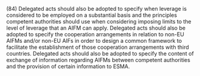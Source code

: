 (84) Delegated acts should also be adopted to specify when leverage is considered to be employed on a substantial basis and the principles competent authorities should use when considering imposing limits to the level of leverage that an AIFM can apply. Delegated acts should also be adopted to specify the cooperation arrangements in relation to non-EU AIFMs and/or non-EU AIFs in order to design a common framework to facilitate the establishment of those cooperation arrangements with third countries. Delegated acts should also be adopted to specify the content of exchange of information regarding AIFMs between competent authorities and the provision of certain information to ESMA.